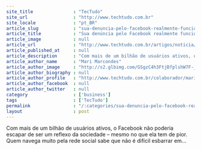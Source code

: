 ```yaml
---
site_title               : "TecTudo"
site_url                 : "http://www.techtudo.com.br"
site_locale              : "pt_BR"
article_slug             : "sua-denuncia-pelo-facebook-realmente-funciona"
article_title            : "Sua denúncia pelo Facebook realmente funciona?"
article_image            : null
article_url              : "http://www.techtudo.com.br/artigos/noticia/2013/01/sua-denuncia-pelo-facebook-realmente-funciona.html"
article_published_at     : null
article_description      : "Com mais de um bilhão de usuários ativos, o Facebook não poderia escapar de ser um reflexo da sociedade – mesmo no que ela tem de pior. Quem navega muito pela rede social sabe que não é difícil esbarrar em..."
article_author_name      : "Mari Marcondes"
article_author_image     : "http://s2.glbimg.com/GSgzC4h3FtjBfplshW7F-_zyEnM=/30x30/s2.glbimg.com/mEyhZYJoOPZDRnhhpd06KF90KKI=/0x0:140x140/75x75/s.glbimg.com/po/tt2/f/original/2013/02/05/mari_marcondes.jpg"
article_author_biography : null
article_author_profile   : "http://www.techtudo.com.br/colaborador/mari-marcondes.html"
article_author_facebook  : null
article_author_twitter   : null
category                 : ['business']
tags                     : ['TecTudo']
permalink                : "/:categories/sua-denuncia-pelo-facebook-realmente-funciona/"
layout                   : post
---
```


Com mais de um bilhão de usuários ativos, o Facebook não poderia escapar de ser um reflexo da sociedade – mesmo no que ela tem de pior. Quem navega muito pela rede social sabe que não é difícil esbarrar em...
